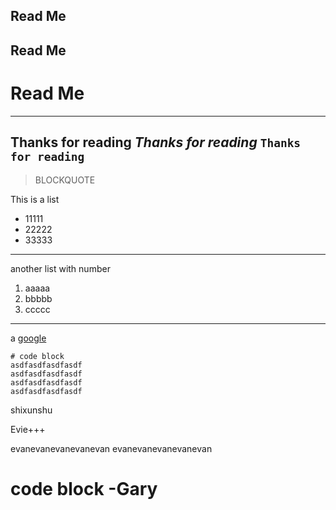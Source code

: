 ## Read Me
## Read Me
# Read Me
---
**Thanks for reading**
*Thanks for reading*
`Thanks for reading`
---
> BLOCKQUOTE

This is a list
* 11111
* 22222
* 33333
---
another list with number
1. aaaaa
2. bbbbb
3. ccccc
---
a [google](www.google.com)

```
# code block
asdfasdfasdfasdf
asdfasdfasdfasdf
asdfasdfasdfasdf
asdfasdfasdfasdf
```

shixunshu


Evie+++


evanevanevanevanevan
evanevanevanevanevan

# code block -Gary


